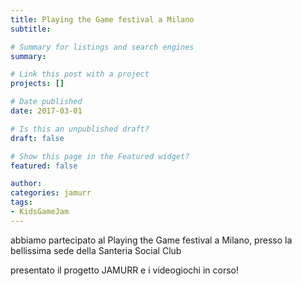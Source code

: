 ```yaml
---
title: Playing the Game festival a Milano
subtitle:

# Summary for listings and search engines
summary: 

# Link this post with a project
projects: []

# Date published
date: 2017-03-01

# Is this an unpublished draft?
draft: false

# Show this page in the Featured widget?
featured: false

author:
categories: jamurr
tags:
- KidsGameJam
---
```


abbiamo partecipato al Playing the Game festival a Milano, presso la bellissima sede della Santeria Social Club

presentato il progetto JAMURR e i videogiochi in corso!
